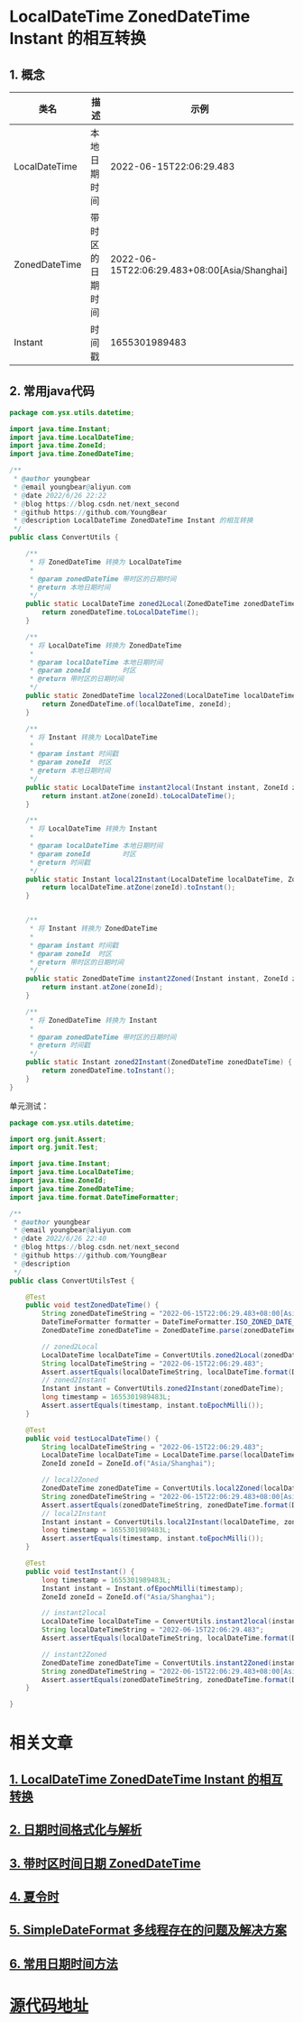 # LocalDateTime ZonedDateTime Instant 的相互转换

## 1. 概念



| 类名          | 描述             | 示例                                         |
| ------------- | ---------------- | -------------------------------------------- |
| LocalDateTime | 本地日期时间     | 2022-06-15T22:06:29.483                      |
| ZonedDateTime | 带时区的日期时间 | 2022-06-15T22:06:29.483+08:00[Asia/Shanghai] |
| Instant       | 时间戳           | 1655301989483                                |



## 2. 常用java代码

```java
package com.ysx.utils.datetime;

import java.time.Instant;
import java.time.LocalDateTime;
import java.time.ZoneId;
import java.time.ZonedDateTime;

/**
 * @author youngbear
 * @email youngbear@aliyun.com
 * @date 2022/6/26 22:22
 * @blog https://blog.csdn.net/next_second
 * @github https://github.com/YoungBear
 * @description LocalDateTime ZonedDateTime Instant 的相互转换
 */
public class ConvertUtils {

    /**
     * 将 ZonedDateTime 转换为 LocalDateTime
     *
     * @param zonedDateTime 带时区的日期时间
     * @return 本地日期时间
     */
    public static LocalDateTime zoned2Local(ZonedDateTime zonedDateTime) {
        return zonedDateTime.toLocalDateTime();
    }

    /**
     * 将 LocalDateTime 转换为 ZonedDateTime
     *
     * @param localDateTime 本地日期时间
     * @param zoneId        时区
     * @return 带时区的日期时间
     */
    public static ZonedDateTime local2Zoned(LocalDateTime localDateTime, ZoneId zoneId) {
        return ZonedDateTime.of(localDateTime, zoneId);
    }

    /**
     * 将 Instant 转换为 LocalDateTime
     *
     * @param instant 时间戳
     * @param zoneId  时区
     * @return 本地日期时间
     */
    public static LocalDateTime instant2local(Instant instant, ZoneId zoneId) {
        return instant.atZone(zoneId).toLocalDateTime();
    }

    /**
     * 将 LocalDateTime 转换为 Instant
     *
     * @param localDateTime 本地日期时间
     * @param zoneId        时区
     * @return 时间戳
     */
    public static Instant local2Instant(LocalDateTime localDateTime, ZoneId zoneId) {
        return localDateTime.atZone(zoneId).toInstant();
    }


    /**
     * 将 Instant 转换为 ZonedDateTime
     *
     * @param instant 时间戳
     * @param zoneId  时区
     * @return 带时区的日期时间
     */
    public static ZonedDateTime instant2Zoned(Instant instant, ZoneId zoneId) {
        return instant.atZone(zoneId);
    }

    /**
     * 将 ZonedDateTime 转换为 Instant
     *
     * @param zonedDateTime 带时区的日期时间
     * @return 时间戳
     */
    public static Instant zoned2Instant(ZonedDateTime zonedDateTime) {
        return zonedDateTime.toInstant();
    }
}

```



单元测试：

```java
package com.ysx.utils.datetime;

import org.junit.Assert;
import org.junit.Test;

import java.time.Instant;
import java.time.LocalDateTime;
import java.time.ZoneId;
import java.time.ZonedDateTime;
import java.time.format.DateTimeFormatter;

/**
 * @author youngbear
 * @email youngbear@aliyun.com
 * @date 2022/6/26 22:40
 * @blog https://blog.csdn.net/next_second
 * @github https://github.com/YoungBear
 * @description
 */
public class ConvertUtilsTest {

    @Test
    public void testZonedDateTime() {
        String zonedDateTimeString = "2022-06-15T22:06:29.483+08:00[Asia/Shanghai]";
        DateTimeFormatter formatter = DateTimeFormatter.ISO_ZONED_DATE_TIME;
        ZonedDateTime zonedDateTime = ZonedDateTime.parse(zonedDateTimeString, formatter);

        // zoned2Local
        LocalDateTime localDateTime = ConvertUtils.zoned2Local(zonedDateTime);
        String localDateTimeString = "2022-06-15T22:06:29.483";
        Assert.assertEquals(localDateTimeString, localDateTime.format(DateTimeFormatter.ISO_LOCAL_DATE_TIME));
        // zoned2Instant
        Instant instant = ConvertUtils.zoned2Instant(zonedDateTime);
        long timestamp = 1655301989483L;
        Assert.assertEquals(timestamp, instant.toEpochMilli());
    }

    @Test
    public void testLocalDateTime() {
        String localDateTimeString = "2022-06-15T22:06:29.483";
        LocalDateTime localDateTime = LocalDateTime.parse(localDateTimeString, DateTimeFormatter.ISO_LOCAL_DATE_TIME);
        ZoneId zoneId = ZoneId.of("Asia/Shanghai");

        // local2Zoned
        ZonedDateTime zonedDateTime = ConvertUtils.local2Zoned(localDateTime, zoneId);
        String zonedDateTimeString = "2022-06-15T22:06:29.483+08:00[Asia/Shanghai]";
        Assert.assertEquals(zonedDateTimeString, zonedDateTime.format(DateTimeFormatter.ISO_ZONED_DATE_TIME));
        // local2Instant
        Instant instant = ConvertUtils.local2Instant(localDateTime, zoneId);
        long timestamp = 1655301989483L;
        Assert.assertEquals(timestamp, instant.toEpochMilli());
    }

    @Test
    public void testInstant() {
        long timestamp = 1655301989483L;
        Instant instant = Instant.ofEpochMilli(timestamp);
        ZoneId zoneId = ZoneId.of("Asia/Shanghai");

        // instant2local
        LocalDateTime localDateTime = ConvertUtils.instant2local(instant, zoneId);
        String localDateTimeString = "2022-06-15T22:06:29.483";
        Assert.assertEquals(localDateTimeString, localDateTime.format(DateTimeFormatter.ISO_LOCAL_DATE_TIME));

        // instant2Zoned
        ZonedDateTime zonedDateTime = ConvertUtils.instant2Zoned(instant, zoneId);
        String zonedDateTimeString = "2022-06-15T22:06:29.483+08:00[Asia/Shanghai]";
        Assert.assertEquals(zonedDateTimeString, zonedDateTime.format(DateTimeFormatter.ISO_ZONED_DATE_TIME));
    }

}

```



# 相关文章

## [1. LocalDateTime ZonedDateTime Instant 的相互转换](https://github.com/YoungBear/JavaUtils/blob/master/mdfiles/datetime/ConvertUtils.md)

## [2. 日期时间格式化与解析](https://github.com/YoungBear/JavaUtils/blob/master/mdfiles/datetime/FormatterUtils.md)

## [3. 带时区时间日期 ZonedDateTime](https://github.com/YoungBear/JavaUtils/blob/master/mdfiles/datetime/ZonedDateTimeUtils.md)

## [4. 夏令时](https://github.com/YoungBear/JavaUtils/blob/master/mdfiles/datetime/dst.md)

## [5. SimpleDateFormat 多线程存在的问题及解决方案](https://github.com/YoungBear/JavaUtils/blob/master/mdfiles/datetime/SimpleDateFormat.md)

## [6. 常用日期时间方法](https://github.com/YoungBear/JavaUtils/blob/master/mdfiles/datetime/CommonMethod.md)



# [源代码地址](https://github.com/YoungBear/JavaUtils)



